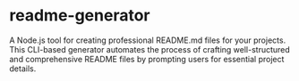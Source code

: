 # readme-generator
A Node.js tool for creating professional README.md files for your projects. This CLI-based generator automates the process of crafting well-structured and comprehensive README files by prompting users for essential project details.

